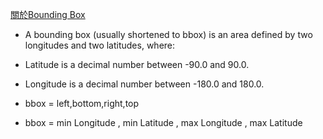 [關於Bounding Box](https://wiki.openstreetmap.org/wiki/Bounding_Box)

- A bounding box (usually shortened to bbox) is an area defined by two longitudes and two latitudes, where:
- Latitude is a decimal number between -90.0 and 90.0.
- Longitude is a decimal number between -180.0 and 180.0.

- bbox = left,bottom,right,top
- bbox = min Longitude , min Latitude , max Longitude , max Latitude 
